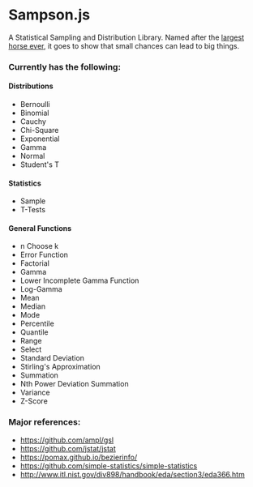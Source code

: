 # Sampson.js

A Statistical Sampling and Distribution Library.
Named after the [largest horse ever](https://en.wikipedia.org/wiki/Sampson_(horse)),
it goes to show that small chances can lead to big things.

### **Currently has the following:**

#### Distributions

- Bernoulli
- Binomial
- Cauchy
- Chi-Square
- Exponential
- Gamma
- Normal
- Student's T

#### Statistics

- Sample
- T-Tests

#### General Functions

- n Choose k
- Error Function
- Factorial
- Gamma
- Lower Incomplete Gamma Function
- Log-Gamma
- Mean
- Median
- Mode
- Percentile
- Quantile
- Range
- Select
- Standard Deviation
- Stirling's Approximation
- Summation
- Nth Power Deviation Summation
- Variance
- Z-Score

### Major references:

- https://github.com/ampl/gsl
- https://github.com/jstat/jstat
- https://pomax.github.io/bezierinfo/
- https://github.com/simple-statistics/simple-statistics
- http://www.itl.nist.gov/div898/handbook/eda/section3/eda366.htm

